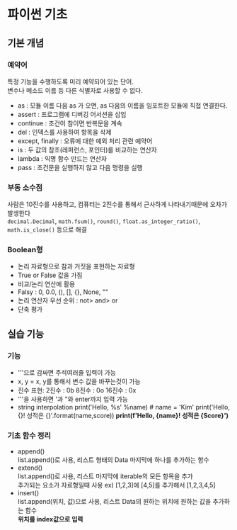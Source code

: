 # 파이썬 기초
## 기본 개념
### 예약어
특정 기능을 수행하도록 미리 예약되어 있는 단어.  
변수나 메소드 이름 등 다른 식별자로 사용할 수 없다.
- as : 모듈 이름 다음 as 가 오면, as 다음의 이름을 임포트한 모듈에 직접 연결한다.
- assert : 프로그램에 디버깅 어서션을 삽입
- continue : 조건이 참이면 반복문을 계속
- del : 인덱스를 사용하여 항목을 삭제
- except, finally : 오류에 대한 예외 처리 관련 예약어
- is : 두 값의 참조(레퍼런스, 포인터)를 비교하는 연산자
- lambda : 익명 함수 만드는 연산자
- pass : 조건문을 실행하지 않고 다음 명령을 실행

### 부동 소수점
사람은 10진수를 사용하고, 컴퓨터는 2진수를 통해서 근사하게 나타내기때문에 오차가 발생한다  
`decimal.Decimal`, `math.fsum()`, `round()`, `float.as_integer_ratio()`, `math.is_close()` 등으로 해결

### Boolean형
- 논리 자료형으로 참과 거짓을 표현하는 자료형
- True or False 값을 가짐
- 비교/논리 연산에 활용
- Falsy : 0, 0.0, (), [], {}, None, ""
- 논리 연산자 우선 순위 : not> and> or
- 단축 평가

## 실습 기능
### 기능
- '''으로 감싸면 주석여러줄 입력이 가능
- x, y = x, y를 통해서 변수 값을 바꾸는것이 가능
- 진수 표현:
2진수 : 0b
8진수 : 0o
16진수 : 0x
- '''을 사용하면 '과 "와 enter까지 입력 가능
- string interpolation
print('Hello, %s' %name) # name = 'Kim'
print('Hello, {}! 성적은 {}'.format(name,score))
**print(f'Hello, {name}! 성적은 {Score}')**

### 기초 함수 정리
- append()  
list.append()로 사용, 리스트 형태의 Data 마지막에 하나를 추가하는 함수
- extend()  
list.append()로 사용, 리스트 마지막에 iterable의 모든 항목을 추가  
추가되는 요소가 자료형일때 사용 
ex) [1,2,3]에 [4,5]를 추가해서 [1,2,3,4,5]
- insert()  
list.append(위치, 값)으로 사용, 리스트 Data의 원하는 위치에 원하는 값을 추가하는 함수  
**위치를 index값으로 입력**
